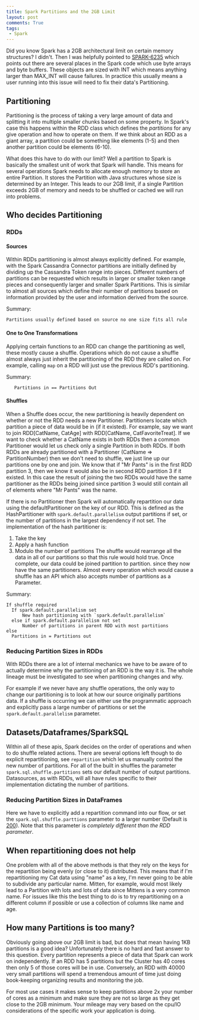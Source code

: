 ```yaml
---
title: Spark Partitions and the 2GB Limit
layout: post
comments: True
tags:
 - Spark
---
```


Did you know Spark has a 2GB architectural limit on certain memory structures? I didn't. Then
I was helpfully pointed to [SPARK-6235](https://issues.apache.org/jira/browse/SPARK-6235) which points
out there are several places in the Spark code which use byte arrays and byte buffers. These objects
are sized with INT which means anything larger than MAX_INT will cause failures. In practice this
usually means a user running into this issue will need to fix their data's Partitioning.

## Partitioning

Partitioning is the process of taking a very large amount of data and splitting it into multiple smaller
chunks based on some property. In Spark's case this happens within the RDD class which defines 
the *partitions* for any give operation and how to operate on them. If we think about an RDD as
a giant array, a partition could be something like elements (1-5) and then another partition could be
elements (6-10). 

What does this have to do with our limit? Well a partition to Spark is basically the smallest unit
of work that Spark will handle. This means for several operations Spark needs to allocate enough 
memory to store an entire Partition. It stores the Partition with Java structures whose size is 
determined by an Integer. This leads to our 2GB limit, if a single Partition exceeds
2GB of memory and needs to be shuffled or cached we will run into problems.

## Who decides Partitioning

### RDDs 

#### Sources
Within RDDs partitioning is almost always explicitly defined. For example, with the Spark Cassandra 
Connector partitions are initially defined by dividing up the Cassandra Token range into pieces. 
Different numbers of partitions can be requested which results in larger or smaller token range pieces 
and consequently larger and smaller Spark Partitions. This is similar to almost all sources which 
define their number of partitions based on information provided by the user and information derived 
from the source.

Summary: 
```
Partitions usually defined based on source no one size fits all rule
```

#### One to One Transformations
Applying certain functions to an RDD can change the partitioning as well, these mostly cause a shuffle. 
Operations which do not cause a shuffle almost always just inherit the partitioning
of the RDD they are called on. For example, calling `map` on a RDD will just use the previous RDD's
partitioning.

Summary: 

```
   Partitions in == Partitions Out
```



#### Shuffles

When a Shuffle does occur, the new partitioning is heavily dependent on whether or not the RDD needs
a new Partitioner. Partitioners locate which partition a piece of data would be in (if it existed). 
For example, say we want to join RDD[CatName, CatAge] with RDD[CatName, CatFavoriteTreat]. If we 
want to check whether a CatName exists in both RDDs then a common Partitioner would let us check
only a single Partition in both RDDs. If both RDDs are already partitioned with a Partitioner
(CatName => PartitionNumber) then we don't need to shuffle, we just line up our partitions one
by one and join. We know that if "Mr Pants" is in the first RDD partition 3, then we know it would
also be in second RDD partition 3 if it existed. In this case the result of joining the two RDDs
would have the same partitioner as the RDDs being joined since partition 3 would still contain all
of elements where "Mr Pants" was the name.

If there is no Partitioner then Spark will automatically repartition our data using the 
defaultPartitioner on the key of our RDD. This is defined as the HashPartitioner with 
`spark.default.parallelism` output partitions if set, or the number of partitions in the
largest dependency if not set. The implementation of the hash partitioner is: 
1. Take the key 
2. Apply a hash function 
3. Modulo the number of partitions
The shuffle would rearrange all the data in all of our partitions so that this rule would hold
true. Once complete, our data could be joined partition to partition.  since they now have the
same partitioners. Almost every operation which would cause a shuffle has an API which also accepts
number of partitions as a Parameter.

Summary: 
```
If shuffle required
  If spark.default.parallelism set
      New hash partitioning with `spark.default.parallelism`
  else if spark.default.parallelism not set
      Number of partitions in parent RDD with most partitions
else
  Partitions in = Partitions out
```


### Reducing Partition Sizes in RDDs

With RDDs there are a lot of internal mechanics we have to be aware of to actually determine why
the partitioning of an RDD is the way it is. The whole lineage must be investigated to see when
partitioning changes and why.

For example if we never have any shuffle operations, the only way to change our partitioning is
to look at how our source originally partitions data. If a shuffle is occurring we
can either use the programmatic approach and explicitly pass a large number of partitions or set the 
`spark.default.parallelism` parameter. 

## Datasets/Dataframes/SparkSQL

Within all of these apis, Spark decides on the order of operations and when to do shuffle related 
actions. There are several options left though to do explicit repartitioning, see `repartition`
which let us manually control the new number of partitions. For all of the built in shuffles
the parameter `spark.sql.shuffle.partitions` sets our default number of output partitions. Datasources,
as with RDDs, will all have rules specific to their implementation dictating the number of partitions.

### Reducing Partition Sizes in DataFrames

Here we have to explicitly add a repartition command into our flow, or set the
`spark.sql.shuffle.parttions` parameter to a larger number (Default is [200](https://spark.apache.org/docs/2.3.0/sql-programming-guide.html#other-configuration-options)).
Note that this parameter is *completely different than the RDD parameter*.


## When repartitioning does not help

One problem with all of the above methods is that they rely on the keys for the repartition being
evenly (or close to it) distributed. This means that if I'm repartitioning my Cat data using "name"
as a key, I'm never going to be able to subdivide any particular name. Mitten, for example, would most
likely lead to a Partition with lots and lots of data since Mittens is a very common name. For issues
like this the best thing to do is to try repartitioning on a different column if possible or use a
collection of columns like name and age.

## How many Partitions is too many?

Obviously going above our 2GB limit is bad, but does that mean having 1KB partitions is a good idea?
Unfortunately there is no hard and fast answer to this question. Every partition represents a piece 
of data that Spark can work on independently. If an RDD has 5 partitions but the Cluster has 40 cores
then only 5 of those cores will be in use. Conversely, an RDD with 40000 very small partitions will
spend a tremendous amount of time just doing book-keeping organizing results and monitoring the job. 

For most use cases it makes sense to keep partitions above 2x your number of cores as a minimum and
make sure they are not so large as they get close to the 2GB minimum. Your mileage may very based
on the cpu/IO considerations of the specific work your application is doing.



  
 


